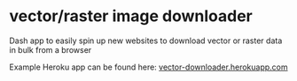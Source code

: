 # vector/raster image downloader
Dash app to easily spin up new websites to download vector or raster data in bulk from a browser

Example Heroku app can be found here:
[vector-downloader.herokuapp.com](vector-downloader.herokuapp.com)
